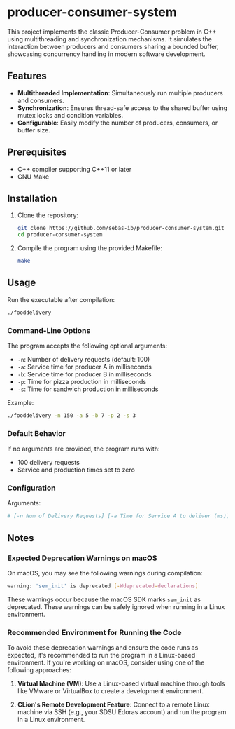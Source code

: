 
# producer-consumer-system

This project implements the classic Producer-Consumer problem in C++ using multithreading and synchronization mechanisms. It simulates the interaction between producers and consumers sharing a bounded buffer, showcasing concurrency handling in modern software development.

## Features
- **Multithreaded Implementation**: Simultaneously run multiple producers and consumers.
- **Synchronization**: Ensures thread-safe access to the shared buffer using mutex locks and condition variables.
- **Configurable**: Easily modify the number of producers, consumers, or buffer size.

## Prerequisites
- C++ compiler supporting C++11 or later
- GNU Make

## Installation
1. Clone the repository:
   ```bash
   git clone https://github.com/sebas-ib/producer-consumer-system.git
   cd producer-consumer-system
   ```

2. Compile the program using the provided Makefile:
   ```bash
   make
   ```

## Usage
Run the executable after compilation:
   ```bash
   ./fooddelivery
   ```

### Command-Line Options
The program accepts the following optional arguments:
   - `-n`: Number of delivery requests (default: 100)
   - `-a`: Service time for producer A in milliseconds
   - `-b`: Service time for producer B in milliseconds
   - `-p`: Time for pizza production in milliseconds
   - `-s`: Time for sandwich production in milliseconds
   
   Example:
   ```bash
   ./fooddelivery -n 150 -a 5 -b 7 -p 2 -s 3
   ```

### Default Behavior
If no arguments are provided, the program runs with:
   - 100 delivery requests
   - Service and production times set to zero

### Configuration
   Arguments:
   ```bash
   # [-n Num of Delivery Requests] [-a Time for Service A to deliver (ms)] [-b Time for Service B to deliver (ms)] [-p Time for Pizza to be made (ms)] [-s Time for Sandwich to be made (ms)]
   ```

## Notes

### Expected Deprecation Warnings on macOS
On macOS, you may see the following warnings during compilation:
   ```bash
   warning: 'sem_init' is deprecated [-Wdeprecated-declarations]
   ```
These warnings occur because the macOS SDK marks `sem_init` as deprecated. These warnings can be safely ignored when running in a Linux environment.

### Recommended Environment for Running the Code
To avoid these deprecation warnings and ensure the code runs as expected, it's recommended to run the program in a Linux-based environment. If you're working on macOS, consider using one of the following approaches:

1. **Virtual Machine (VM)**:
   Use a Linux-based virtual machine through tools like VMware or VirtualBox to create a development environment.

2. **CLion's Remote Development Feature**:
   Connect to a remote Linux machine via SSH (e.g., your SDSU Edoras account) and run the program in a Linux environment.

